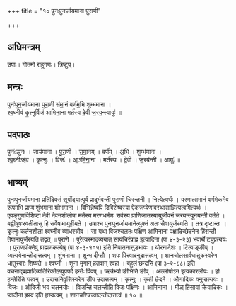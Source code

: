 +++
title = "१० पुनःपुनर्जायमाना पुराणी"

+++
## अधिमन्त्रम्
उषाः। गोतमो राहूगणः। त्रिष्टुप्।

## मन्त्रः
पुनः॑पुन॒र्जाय॑माना पुरा॒णी स॑मा॒नं वर्ण॑म॒भि शुम्भ॑माना ।  
श्व॒घ्नीव॑ कृ॒त्नुर्विज॑ आमिना॒ना मर्त॑स्य दे॒वी ज॒रय॒न्त्यायुः॑ ॥

## पदपाठः
पुनः॑ऽपुनः । जाय॑माना । पु॒रा॒णी । स॒मा॒नम् । वर्ण॑म् । अ॒भि । शुम्भ॑माना ।  
श्व॒घ्नीऽइ॑व । कृ॒त्नुः । विजः॑ । आ॒ऽमि॒ना॒ना । मर्त॑स्य । दे॒वी । ज॒रय॑न्ती । आयुः॑ ॥

## भाष्यम्
पुनःपुनर्जायमाना प्रतिदिवसं सूर्योदयात्पूर्वं प्रादुर्भवन्ती पुराणी चिरन्तनी । नित्येत्यर्थः । यस्मात्समानं वर्णमेकमेव रूपमभि प्राप्य शुंभमाना शोभमाना । विभिन्नेष्वपि दिविसेष्वस्या ऐकरूप्येणावस्थासान्नित्यत्वमित्यर्थः । एवङ्गुणविशिष्टा देवी देवनशीलोषा मर्तस्य मरणधर्मणः सर्वस्य प्राणिजातस्यायुर्जीवनं जरयन्त्यूनयन्ती वर्तते । बह्वीषूषःस्वतीतासु हि सर्वेषामायुर्हीयते । उषाश्च पुनःपुनर्जायमानेत्युक्तं अतः सैवायुर्जरयति । तत्र दृष्टान्तः । कृत्नुः कर्तनशीला श्वघ्नीव व्याधस्त्रीव । सा यथा विजश्चलतः पक्षिण आमिनाना पक्षादिच्छेदनेन हिंसन्ती तेषामायुर्जरयति तद्वत् ॥ पुराणे । पुरेत्यस्मादव्ययात् सायंचिरंप्राह्ण इत्यादिना (पा ४-३-२३) भवार्थे ट्युप्रत्ययः । पुराणप्रोक्तेषु ब्राह्मणकल्पेषु (पा ४-३-१०५) इति निपातनात्तुडभावः । योरनादेशः । टित्वाङ्ङीप् । व्यत्ययेनान्तोदात्तत्वम् । शुंभमाना । शुन्भ दीप्तौ । शपः पित्त्वादनुदात्तत्वम् । शानचोलसार्वधातुकस्वरेण धातुस्वरः शिष्यते । श्वघ्नी । शुना मृगान् हतवान् श्वहा । बहुलं छन्दसि (पा ३-२-८८) इति वचनाद्ब्रह्मादिव्यतिरिक्तेऽप्युपपदे हन्तेः क्विप् । ऋन्नेभ्यो ङीभिति ङीप् । अल्लोपोऽन इत्यकारलोपः । हो हन्तेरिति घत्वम् । उदात्तनिवृत्तिस्वरेण ङीप उदात्तत्वम् । कृत्नुः । कृती छेदने । औणादिकः क्नुप्तत्ययः । विजः । ओविजी भय चलनयोः । विजन्ति चलन्तीति विजः पक्षिणः । आमिनाना । मीञ् हिंसायां क्रैयादिकः । प्वादीनां ह्रस्व इति ह्रस्वत्वम् । शानचश्चित्त्वादन्तोदात्तत्वं ॥ १० ॥
